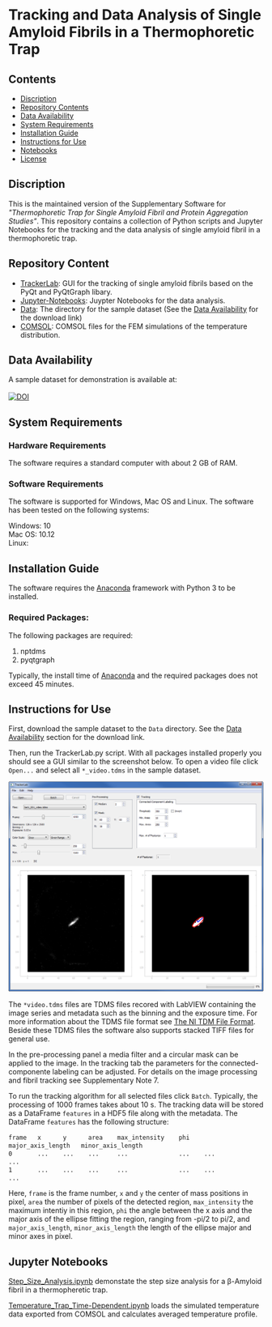 # Tracking and Data Analysis of Single Amyloid Fibrils in a Thermophoretic Trap

## Contents

- [Discription](#discription)
- [Repository Contents](#repository-contents)
- [Data Availability](#data-availability)
- [System Requirements](#system-requirements)
- [Installation Guide](#installation-guide)
- [Instructions for Use](#instructions-for-use)
- [Notebooks](#Notebooks)
- [License](./LICENSE)


## Discription

This is the maintained version of the Supplementary Software for *"Thermophoretic Trap for Single Amyloid Fibril and Protein Aggregation Studies"*. This repository contains a collection of Python scripts and Jupyter Notebooks for the tracking and the data analysis of single amyloid fibril in a thermophoretic trap. 

## Repository Content

- [TrackerLab](./TrackerLab): GUI for the tracking of single amyloid fibrils based on the PyQt and PyQtGraph libary.
- [Jupyter-Notebooks](./Jupyter-Notebooks): Juypter Notebooks for the data analysis.
- [Data](./Data): The directory for the sample dataset (See the [Data Availability](#data-availability) for the download link)
- [COMSOL](./COMSOL): COMSOL files for the FEM simulations of the temperature distribution.

## Data Availability
A sample dataset for demonstration is available at:  
<br>
[![DOI](https://zenodo.org/badge/DOI/10.5281/zenodo.1414296.svg)](https://doi.org/10.5281/zenodo.1414296)

## System Requirements

### Hardware Requirements

The software requires a standard computer with about 2 GB of RAM.

### Software Requirements

The software is supported for Windows, Mac OS and Linux. The software has been tested on the following systems:

Windows: 10  
Mac OS: 10.12  
Linux:   

## Installation Guide

The software requires the [Anaconda](https://www.anaconda.com/download/) framework with Python 3 to be installed. 

### Required Packages:

The following packages are required:

1. nptdms
2. pyqtgraph

Typically, the install time of [Anaconda](https://www.anaconda.com/download/) and the required packages does not exceed 45 minutes.

## Instructions for Use

First, download the sample dataset to the `Data` directory. See the [Data Availability](#data-availability) section for the download link.

Then, run the TrackerLab.py script. With all packages installed properly you should see a GUI similar to the screenshot below. 
To open a video file click `Open...` and select all `*_video.tdms` in the sample dataset.

![Screenshot](https://github.com/Molecular-Nanophotonics/Thermophoretic-Trap-for-Protein-Aggregation-Studies/blob/master/Images/Screenshot.PNG)

The `*video.tdms` files are TDMS files recored with LabVIEW containing the image series and metadata such as the binning and the exposure time. For more information about the TDMS file format see [The NI TDM File Format](http://www.ni.com/white-paper/3727/en/).  
Beside these TDMS files the software also supports stacked TIFF files for general use.  
  
In the pre-processing panel a media filter and a circular mask can be applied to the image.
In the tracking tab the parameters for the connected-componente labeling can be adjusted. For details on the image processing and fibril tracking see Supplementary Note 7.  

To run the tracking algorithm for all selected files click `Batch`. Typically, the processing of 1000 frames takes about 10 s. The tracking data will be stored as a DataFrame `features` in a HDF5 file along with the metadata. The DataFrame `features` has the following structure:  

```
frame   x      y      area    max_intensity    phi    major_axis_length   minor_axis_length
0       ...    ...    ...     ...              ...    ...                 ...
1       ...    ...    ...     ...              ...    ...                 ...
```
Here, `frame` is the frame number, `x` and `y` the center of mass positions in pixel, `area` the number of pixels of the detected region, `max_intensity` the maximum intentiy in this region, `phi` the angle between the x axis and the major axis of the ellipse fitting the region, ranging from -pi/2 to pi/2, and `major_axis_length`, `minor_axis_length` the length of the ellipse major and minor axes in pixel.

## Jupyter Notebooks

[Step_Size_Analysis.ipynb](https://github.com/Molecular-Nanophotonics/Thermophoretic-Trap-for-Protein-Aggregation-Studies/blob/master/Jupyter-Notebooks/Step_Size_Analysis.ipynb) demonstate the step size analysis for a β-Amyloid fibril in a thermopheretic trap. 

[Temperature_Trap_Time-Dependent.ipynb](https://github.com/Molecular-Nanophotonics/Thermophoretic-Trap-for-Protein-Aggregation-Studies/blob/master/Jupyter-Notebooks/Temperature_Trap_Time-Dependent.ipynb) loads the simulated temperature data exported from COMSOL and calculates averaged temperature profile.
